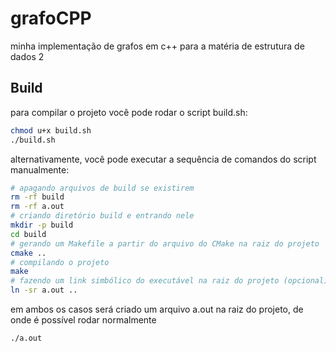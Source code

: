 # grafoCPP
minha implementação de grafos em c++ para a matéria de estrutura de dados 2 

## Build

para compilar o projeto você pode rodar o script build.sh:

```sh
chmod u+x build.sh
./build.sh
```

alternativamente, você pode executar a sequência de comandos do script manualmente:

```sh
# apagando arquivos de build se existirem
rm -rf build 
rm -rf a.out
# criando diretório build e entrando nele
mkdir -p build
cd build
# gerando um Makefile a partir do arquivo do CMake na raiz do projeto 
cmake ..
# compilando o projeto
make 
# fazendo um link simbólico do executável na raiz do projeto (opcional)
ln -sr a.out ..
```

em ambos os casos será criado um arquivo a.out na raiz do projeto, de onde é possível rodar normalmente

```sh
./a.out
```